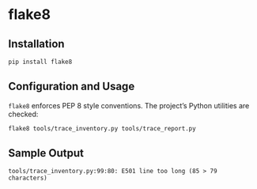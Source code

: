 # flake8

## Installation
```bash
pip install flake8
```

## Configuration and Usage
`flake8` enforces PEP 8 style conventions. The project’s Python utilities are checked:
```bash
flake8 tools/trace_inventory.py tools/trace_report.py
```

## Sample Output
```
tools/trace_inventory.py:99:80: E501 line too long (85 > 79 characters)
```
